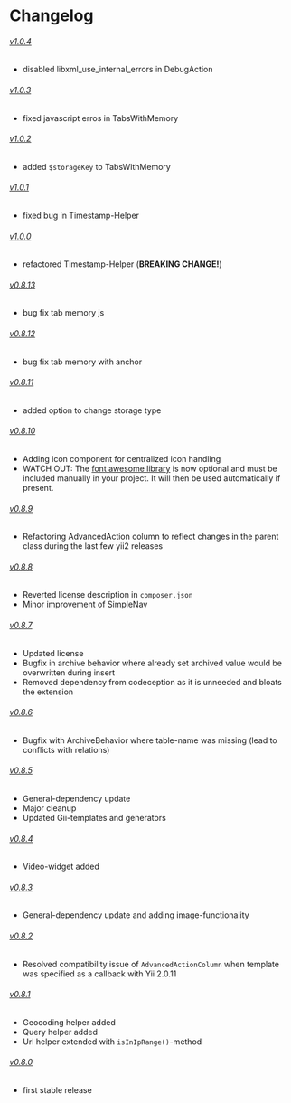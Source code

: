 # Changelog
###### [v1.0.4](https://github.com/asinfotrack/yii2-toolbox/releases/tag/1.0.4)

- disabled libxml_use_internal_errors in DebugAction

###### [v1.0.3](https://github.com/asinfotrack/yii2-toolbox/releases/tag/1.0.3)

- fixed javascript erros in TabsWithMemory

###### [v1.0.2](https://github.com/asinfotrack/yii2-toolbox/releases/tag/1.0.2)

- added `$storageKey` to TabsWithMemory

###### [v1.0.1](https://github.com/asinfotrack/yii2-toolbox/releases/tag/1.0.1)

- fixed bug in Timestamp-Helper

###### [v1.0.0](https://github.com/asinfotrack/yii2-toolbox/releases/tag/1.0.0)

- refactored Timestamp-Helper (__BREAKING CHANGE!__)

###### [v0.8.13](https://github.com/asinfotrack/yii2-toolbox/releases/tag/0.8.13)

- bug fix tab memory js

###### [v0.8.12](https://github.com/asinfotrack/yii2-toolbox/releases/tag/0.8.12)

- bug fix tab memory with anchor

###### [v0.8.11](https://github.com/asinfotrack/yii2-toolbox/releases/tag/0.8.11)

- added option to change storage type

###### [v0.8.10](https://github.com/asinfotrack/yii2-toolbox/releases/tag/0.8.10)

- Adding icon component for centralized icon handling
- WATCH OUT: The [font awesome library](https://github.com/rmrevin/yii2-fontawesome) is now optional 
  and must be included manually in your project. It will then be used automatically if present.

###### [v0.8.9](https://github.com/asinfotrack/yii2-toolbox/releases/tag/0.8.9)

- Refactoring AdvancedAction column to reflect changes in the parent class during the last few yii2 releases

###### [v0.8.8](https://github.com/asinfotrack/yii2-toolbox/releases/tag/0.8.8)

- Reverted license description in `composer.json`
- Minor improvement of SimpleNav

###### [v0.8.7](https://github.com/asinfotrack/yii2-toolbox/releases/tag/0.8.7)

- Updated license
- Bugfix in archive behavior where already set archived value would be overwritten during insert
- Removed dependency from codeception as it is unneeded and bloats the extension

###### [v0.8.6](https://github.com/asinfotrack/yii2-toolbox/releases/tag/0.8.6)

- Bugfix with ArchiveBehavior where table-name was missing (lead to conflicts with relations)

###### [v0.8.5](https://github.com/asinfotrack/yii2-toolbox/releases/tag/0.8.5)

- General-dependency update
- Major cleanup
- Updated Gii-templates and generators

###### [v0.8.4](https://github.com/asinfotrack/yii2-toolbox/releases/tag/0.8.4)

- Video-widget added

###### [v0.8.3](https://github.com/asinfotrack/yii2-toolbox/releases/tag/0.8.3)

- General-dependency update and adding image-functionality

###### [v0.8.2](https://github.com/asinfotrack/yii2-toolbox/releases/tag/0.8.2)

- Resolved compatibility issue of `AdvancedActionColumn` when template was specified as a callback with Yii 2.0.11

###### [v0.8.1](https://github.com/asinfotrack/yii2-toolbox/releases/tag/0.8.1)

- Geocoding helper added
- Query helper added
- Url helper extended with `isInIpRange()`-method

###### [v0.8.0](https://github.com/asinfotrack/yii2-toolbox/releases/tag/0.8.0)

- first stable release
